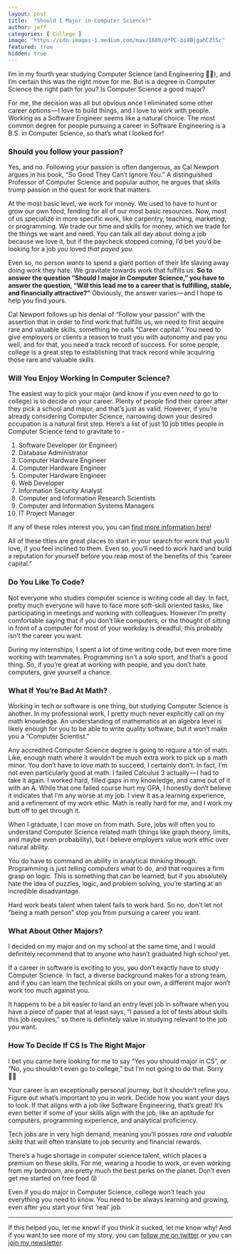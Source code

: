 ```yaml
---
layout: post
title:  "Should I Major in Computer Science?"
author: jeff
categories: [ College ]
image: "https://cdn-images-1.medium.com/max/1600/0*PC-bi8BjgahCZ15c"
featured: true
hidden: true
---
```




I’m in my fourth year studying Computer Science (and Engineering 🤷‍♂️), and I’m certain this was the right move for me. But is a degree in Computer Science the right path for you? Is Computer Science a good major?

For me, the decision was all but obvious once I eliminated some other career options — I love to build things, and I love to work with people. Working as a Software Engineer seems like a natural choice. The most common degree for people pursuing a career in Software Engineering is a B.S. in Computer Science, so that’s what I looked for!

### Should you follow your passion?

Yes, and no. Following your passion is often dangerous, as Cal Newport argues in his book, “So Good They Can’t Ignore You.” A distinguished Professor of Computer Science and popular author, he argues that skills trump passion in the quest for work that matters.

At the most basic level, we work for money. We used to have to hunt or grow our own food, fending for all of our most basic resources. Now, most of us specialize in more specific work, like carpentry, teaching, marketing, or programming. We trade our time and skills for money, which we trade for the things we want and need. You can talk all day about doing a job because we love it, but if the paycheck stopped coming, I’d bet you’d be looking for a job you loved _that payed you_.

Even so, no person _wants_ to spend a giant portion of their life slaving away doing work they hate. We gravitate towards work that fulfills us. **So to answer the question “Should I major in Computer Science,” you have to answer the question, “Will this lead me to a career that is fulfilling, stable, and financially attractive?”** Obviously, the answer varies — and I hope to help you find yours.

Cal Newport follows up his denial of “Follow your passion” with the assertion that in order to find work that fulfills us, we need to first acquire rare and valuable skills, something he calls “Career capital.” You need to give employers or clients a reason to trust you with autonomy and pay you well, and for that, you need a track record of success. For some people, college is a great step to establishing that track record while acquiring those rare and valuable skills.

### Will You Enjoy Working In Computer Science?

The easiest way to pick your major (and know if you even _need_ to go to college) is to decide on your career. Plenty of people find their career after they pick a school and major, and that’s just as valid. However, if you’re already considering Computer Science, narrowing down your desired occupation is a natural first step. Here’s a list of just 10 job titles people in Computer Science tend to gravitate to -

1.  Software Developer (or Engineer)
2.  Database Administrator
3.  Computer Hardware Engineer
4.  Computer Hardware Engineer
5.  Computer Hardware Engineer
6.  Web Developer
7.  Information Security Analyst
8.  Computer and Information Research Scientists
9.  Computer and Information Systems Managers
10.  IT Project Manager

If any of these roles interest you, you can [find more information here](https://www.thebalancecareers.com/top-jobs-for-computer-science-majors-2059634)!

All of these titles are great places to start in your search for work that you’ll love, if you feel inclined to them. Even so, you’ll need to work hard and build a reputation for yourself before you reap most of the benefits of this “career capital.”

### Do You Like To Code?

Not everyone who studies computer science is writing code all day. In fact, pretty much everyone will have to face more soft-skill oriented tasks, like participating in meetings and working with colleagues. However I’m pretty comfortable saying that if you don’t like computers, or the thought of sitting in front of a computer for most of your workday is dreadful, this probably isn’t the career you want.

During my internships, I spent a lot of time writing code, but even more time working with teammates. Programming isn’t a solo sport, and that’s a good thing. So, if you’re great at working with people, and you don’t hate computers, give yourself a chance.

### What If You’re Bad At Math?

Working in tech or software is one thing, but studying Computer Science is another. In my professional work, I pretty much never explicitly call on my math knowledge. An understanding of mathematics at an algebra level is likely enough for you to be able to write quality software, but it won’t make you a “Computer Scientist.”

Any accredited Computer Science degree is going to require a ton of math. Like, enough math where it wouldn’t be much extra work to pick up a math minor. You don’t have to love math to succeed, I certainly don’t. In fact, I’m not even particularly good at math. I failed Calculus 3 actually — I had to take it again. I worked hard, filled gaps in my knowledge, and came out of it with an A. While that one failed course hurt my GPA, I honestly don’t believe it indicates that I’m any worse at my job. I view it as a learning experience, and a refinement of my work ethic. Math is really hard for me, and I work my butt off to get through it.

When I graduate, I can move on from math. Sure, jobs will often you to understand Computer Science related math (things like graph theory, limits, and maybe even probability), but I believe employers value work ethic over natural ability.

You do have to command an ability in analytical thinking though. Programming is just telling computers what to do, and that requires a firm grasp on logic. This is something that can be learned, but if you absolutely hate the idea of puzzles, logic, and problem solving, you’re starting at an incredible disadvantage.

Hard work beats talent when talent fails to work hard. So no, don’t let not “being a math person” stop you from pursuing a career you want.

### What About Other Majors?

I decided on my major and on my school at the same time, and I would definitely recommend that to anyone who hasn’t graduated high school yet.

If a career in software is exciting to you, you don’t exactly have to study Computer Science. In fact, a diverse background makes for a strong team, and if you can learn the technical skills on your own, a different major won’t work too much against you.

It happens to be a bit easier to land an entry level job in software when you have a piece of paper that at least says, “I passed a lot of tests about skills this job requires,” so there is definitely value in studying relevant to the job you want.

### How To Decide If CS Is The Right Major

I bet you came here looking for me to say “Yes you should major in CS”, or “No, you shouldn’t even go to college,” but I’m not going to do that. Sorry 🤷‍♂️

Your career is an exceptionally personal journey, but it shouldn’t refine you. Figure out what’s important to you in work. Decide how you want your days to look. If that aligns with a job like Software Engineering, that’s great! It’s even better if some of your skills align with the job, like an aptitude for computers, programming experience, and analytical proficiency.

Tech jobs are in very high demand, meaning you’ll posses _rare and valuable skills_ that will often translate to job security and financial rewards.

There’s a huge shortage in computer science talent, which places a premium on these skills. For me, wearing a hoodie to work, or even working from my bedroom, are pretty much the best perks on the planet. Don’t even get me started on free food 😝

Even if you do major in Computer Science, college won’t teach you everything you need to know. You need to be always learning and growing, even after you start your first ‘real’ job.

----------

If this helped you, let me know! If you think it sucked, let me know why! And if you want to see more of my story, you can [follow me on twitter](https://twitter.com/JeffMorhous) or you can [join my newsletter](https://iosbynight.substack.com/).

